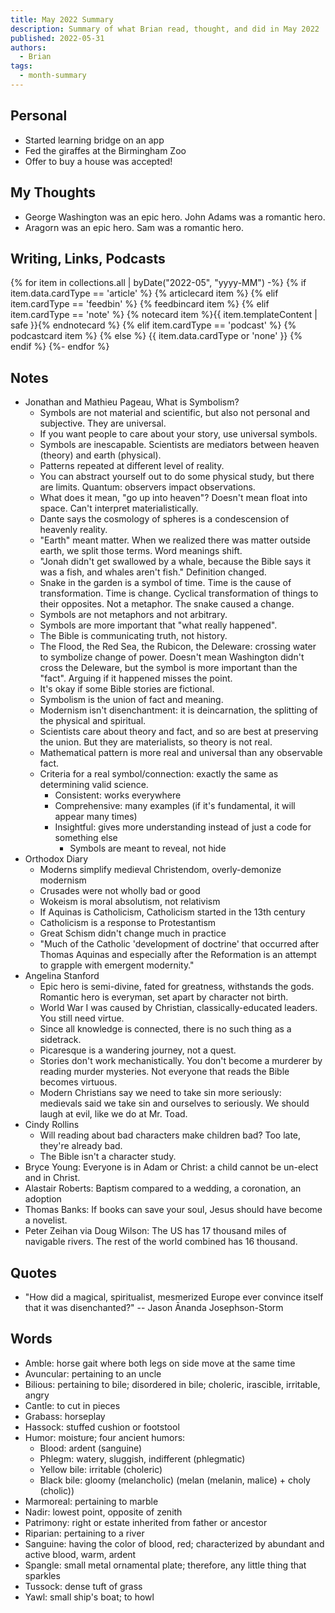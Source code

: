 ```yaml
---
title: May 2022 Summary
description: Summary of what Brian read, thought, and did in May 2022
published: 2022-05-31
authors:
  - Brian
tags:
  - month-summary
---
```


## Personal
- Started learning bridge on an app
- Fed the giraffes at the Birmingham Zoo
- Offer to buy a house was accepted!

## My Thoughts
- George Washington was an epic hero. John Adams was a romantic hero.
- Aragorn was an epic hero. Sam was a romantic hero.

## Writing, Links, Podcasts

<div class="stack cards">
{% for item in collections.all | byDate("2022-05", "yyyy-MM") -%}
  {% if item.data.cardType == 'article' %}
  {% articlecard item %}
  {% elif item.cardType == 'feedbin' %}
  {% feedbincard item %}
  {% elif item.cardType == 'note' %}
  {% notecard item %}{{ item.templateContent | safe }}{% endnotecard %}
  {% elif item.cardType == 'podcast' %}
  {% podcastcard item %}
  {% else %}
  {{ item.data.cardType or 'none' }}
  {% endif %}
{%- endfor %}
</div>

## Notes
- Jonathan and Mathieu Pageau, What is Symbolism?
  - Symbols are not material and scientific, but also not personal and subjective. They are universal.
  - If you want people to care about your story, use universal symbols.
  - Symbols are inescapable. Scientists are mediators between heaven (theory) and earth (physical).
  - Patterns repeated at different level of reality.
  - You can abstract yourself out to do some physical study, but there are limits. Quantum: observers impact observations.
  - What does it mean, "go up into heaven"? Doesn't mean float into space. Can't interpret materialistically.
  - Dante says the cosmology of spheres is a condescension of heavenly reality.
  - "Earth" meant matter. When we realized there was matter outside earth, we split those terms. Word meanings shift.
  - "Jonah didn't get swallowed by a whale, because the Bible says it was a fish, and whales aren't fish." Definition changed.
  - Snake in the garden is a symbol of time. Time is the cause of transformation. Time is change. Cyclical transformation of things to their opposites. Not a metaphor. The snake caused a change.
  - Symbols are not metaphors and not arbitrary.
  - Symbols are more important that "what really happened".
  - The Bible is communicating truth, not history.
  - The Flood, the Red Sea, the Rubicon, the Deleware: crossing water to symbolize change of power. Doesn't mean Washington didn't cross the Deleware, but the symbol is more important than the "fact". Arguing if it happened misses the point.
  - It's okay if some Bible stories are fictional.
  - Symbolism is the union of fact and meaning.
  - Modernism isn't disenchantment: it is deincarnation, the splitting of the physical and spiritual.
  - Scientists care about theory and fact, and so are best at preserving the union. But they are materialists, so theory is not real.
  - Mathematical pattern is more real and universal than any observable fact.
  - Criteria for a real symbol/connection: exactly the same as determining valid science.
    - Consistent: works everywhere
    - Comprehensive: many examples (if it's fundamental, it will appear many times)
    - Insightful: gives more understanding instead of just a code for something else
      - Symbols are meant to reveal, not hide
- Orthodox Diary
  - Moderns simplify medieval Christendom, overly-demonize modernism
  - Crusades were not wholly bad or good
  - Wokeism is moral absolutism, not relativism
  - If Aquinas is Catholicism, Catholicism started in the 13th century
  - Catholicism is a response to Protestantism
  - Great Schism didn't change much in practice
  - "Much of the Catholic 'development of doctrine' that occurred after Thomas Aquinas and especially after the Reformation is an attempt to grapple with emergent modernity."
- Angelina Stanford
  - Epic hero is semi-divine, fated for greatness, withstands the gods. Romantic hero is everyman, set apart by character not birth.
  - World War I was caused by Christian, classically-educated leaders. You still need virtue.
  - Since all knowledge is connected, there is no such thing as a sidetrack.
  - Picaresque is a wandering journey, not a quest.
  - Stories don't work mechanistically. You don't become a murderer by reading murder mysteries. Not everyone that reads the Bible becomes virtuous.
  - Modern Christians say we need to take sin more seriously: medievals said we take sin and ourselves to seriously. We should laugh at evil, like we do at Mr. Toad.
- Cindy Rollins
  - Will reading about bad characters make children bad? Too late, they're already bad. 
  - The Bible isn't a character study.
- Bryce Young: Everyone is in Adam or Christ: a child cannot be un-elect and in Christ.
- Alastair Roberts: Baptism compared to a wedding, a coronation, an adoption
- Thomas Banks: If books can save your soul, Jesus should have become a novelist.
- Peter Zeihan via Doug Wilson: The US has 17 thousand miles of navigable rivers. The rest of the world combined has 16 thousand.

## Quotes
- "How did a magical, spiritualist, mesmerized Europe ever convince itself that it was disenchanted?" -- Jason Ānanda Josephson-Storm

## Words
- Amble: horse gait where both legs on side move at the same time
- Avuncular: pertaining to an uncle
- Bilious: pertaining to bile; disordered in bile; choleric, irascible, irritable, angry
- Cantle: to cut in pieces
- Grabass: horseplay
- Hassock: stuffed cushion or footstool
- Humor: moisture; four ancient humors:
  - Blood: ardent (sanguine)
  - Phlegm: watery, sluggish, indifferent (phlegmatic)
  - Yellow bile: irritable (choleric)
  - Black bile: gloomy (melancholic) (melan (melanin, malice) + choly (cholic))
- Marmoreal: pertaining to marble
- Nadir: lowest point, opposite of zenith
- Patrimony: right or estate inherited from father or ancestor
- Riparian: pertaining to a river
- Sanguine: having the color of blood, red; characterized by abundant and active blood, warm, ardent
- Spangle: small metal ornamental plate; therefore, any little thing that sparkles
- Tussock: dense tuft of grass
- Yawl: small ship's boat; to howl